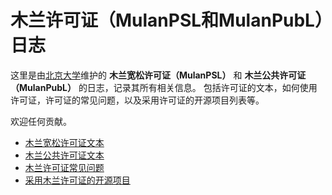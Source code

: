 # 木兰许可证（MulanPSL和MulanPubL）日志

这里是由[北京大学](https://osslab-pku.github.io)维护的 **木兰宽松许可证（MulanPSL）** 和 **木兰公共许可证（MulanPubL）** 的日志，记录其所有相关信息。
包括许可证的文本，如何使用许可证，许可证的常见问题，以及采用许可证的开源项目列表等。

欢迎任何贡献。

* [木兰宽松许可证文本](MulanPSL-2.0.txt)
* [木兰公共许可证文本](MulanPubL-2.0.txt)
* [木兰许可证常见问题](FAQ.md)
* [采用木兰许可证的开源项目](ProjectsUsingMulan.md)
